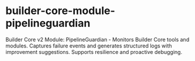 # builder-core-module-pipelineguardian
Builder Core v2 Module: PipelineGuardian - Monitors Builder Core tools and modules. Captures failure events and generates structured logs with improvement suggestions. Supports resilience and proactive debugging.
